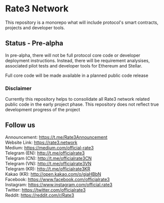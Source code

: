 # Rate3 Network
This repository is a monorepo what will include protocol's smart contracts, projects and developer tools.

## Status - Pre-alpha
In pre-alpha, there will not be full protocol core code or developer deployment instructions. Instead, there will be requirement analysises, associated pilot tests and developer tools for Ethereum and Stellar.

Full core code will be made available in a planned public code release

### Disclaimer
Currently this repository helps to consolidate all Rate3 network related public code in the early project phase. This repository does not reflect true development progress of the project


## Follow us
Announcement: https://t.me/Rate3Announcement \
Website Link: https://rate3.network \
Medium: https://medium.com/official-rate3 \
Telegram (EN): http://t.me/officialrate3 \
Telegram (CN): http://t.me/officialrate3CN \
Telegram (VN): http://t.me/officialrate3VN \
Telegram (KR): http://t.me/officialrate3KR \
Kakao (KR): http://open.kakao.com/o/giaHBbN \
Facebook: https://www.facebook.com/officialrate3 \
Instagram: https://www.instagram.com/official.rate3 \
Twitter: https://twitter.com/officialrate3 \
Reddit: https://reddit.com/r/Rate3
